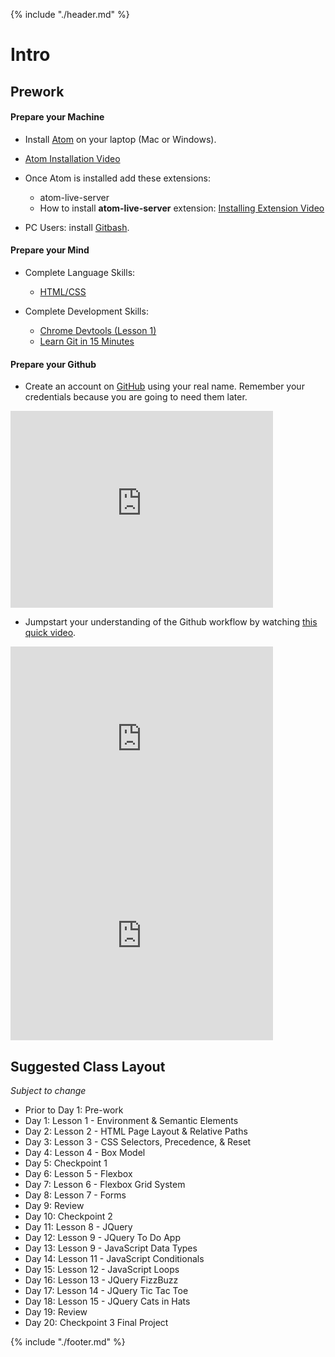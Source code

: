 {% include "./header.md" %}

# Intro

## Prework

#### Prepare your Machine

* Install [Atom](http://atom.io/) on your laptop (Mac or Windows).
* [Atom Installation Video](https://youtu.be/8sIwQabXSM8)
* Once Atom is installed add these extensions:
  * atom-live-server
  * How to install **atom-live-server** extension: [Installing Extension Video](https://youtu.be/qeMMO7wkecs)
  
* PC Users: install [Gitbash](https://github.com/msysgit/msysgit/releases/).

#### Prepare your Mind

* Complete Language Skills:
  * [HTML/CSS](https://www.codecademy.com/learn/web)

* Complete Development Skills:
  * [Chrome Devtools \(Lesson 1\)](https://www.codeschool.com/courses/discover-devtools)
  * [Learn Git in 15 Minutes](https://try.github.io/levels/1/challenges/1)
  
#### Prepare your Github

* Create an account on [GitHub](http://www.github.com) using your real name. Remember your credentials because you are going to need them later.

<iframe width="420" height="315" src="https://www.youtube.com/embed/l5c2MXy7aOU" frameborder="0" allowfullscreen></iframe>


* Jumpstart your understanding of the Github workflow by watching [this quick video](https://youtu.be/_ALeswWzpBo).

<iframe width="420" height="315" src="https://www.youtube.com/embed/F-2-h_Buino" frameborder="0" allowfullscreen></iframe>

<iframe width="420" height="315" src="https://www.youtube.com/embed/mpuGlDSr45E" frameborder="0" allowfullscreen></iframe>


## Suggested Class Layout

*Subject to change*

* Prior to Day 1: Pre-work
* Day 1: Lesson 1 - Environment & Semantic Elements
* Day 2: Lesson 2 - HTML Page Layout & Relative Paths
* Day 3: Lesson 3 - CSS Selectors, Precedence, & Reset
* Day 4: Lesson 4 - Box Model
* Day 5: Checkpoint 1
* Day 6: Lesson 5 - Flexbox
* Day 7: Lesson 6 - Flexbox Grid System
* Day 8: Lesson 7 - Forms
* Day 9: Review
* Day 10: Checkpoint 2
* Day 11: Lesson 8 - JQuery
* Day 12: Lesson 9 - JQuery To Do App
* Day 13: Lesson 9 - JavaScript Data Types
* Day 14: Lesson 11 - JavaScript Conditionals
* Day 15: Lesson 12 - JavaScript Loops
* Day 16: Lesson 13 - JQuery FizzBuzz
* Day 17: Lesson 14 - JQuery Tic Tac Toe
* Day 18: Lesson 15 - JQuery Cats in Hats
* Day 19: Review
* Day 20: Checkpoint 3 Final Project

{% include "./footer.md" %}
